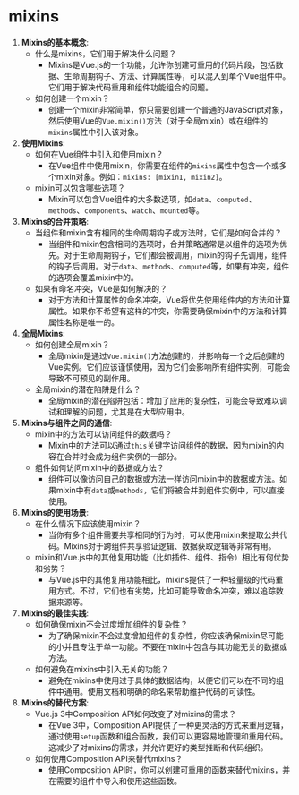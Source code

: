 # mixins

1. **Mixins的基本概念**:
   - 什么是mixins，它们用于解决什么问题？
     - Mixins是Vue.js的一个功能，允许你创建可重用的代码片段，包括数据、生命周期钩子、方法、计算属性等，可以混入到单个Vue组件中。它们用于解决代码重用和组件功能组合的问题。
   - 如何创建一个mixin？
     - 创建一个mixin非常简单，你只需要创建一个普通的JavaScript对象，然后使用Vue的`Vue.mixin()`方法（对于全局mixin）或在组件的`mixins`属性中引入该对象。
2. **使用Mixins**:
   - 如何在Vue组件中引入和使用mixin？
     - 在Vue组件中使用mixin，你需要在组件的`mixins`属性中包含一个或多个mixin对象。例如：`mixins: [mixin1, mixin2]`。
   - mixin可以包含哪些选项？
     - Mixin可以包含Vue组件的大多数选项，如`data`、`computed`、`methods`、`components`、`watch`、`mounted`等。
3. **Mixins的合并策略**:
   - 当组件和mixin含有相同的生命周期钩子或方法时，它们是如何合并的？
     - 当组件和mixin包含相同的选项时，合并策略通常是以组件的选项为优先。对于生命周期钩子，它们都会被调用，mixin的钩子先调用，组件的钩子后调用。对于`data`、`methods`、`computed`等，如果有冲突，组件的选项会覆盖mixin中的。
   - 如果有命名冲突，Vue是如何解决的？
     - 对于方法和计算属性的命名冲突，Vue将优先使用组件内的方法和计算属性。如果你不希望有这样的冲突，你需要确保mixin中的方法和计算属性名称是唯一的。
4. **全局Mixins**:
   - 如何创建全局mixin？
     - 全局mixin是通过`Vue.mixin()`方法创建的，并影响每一个之后创建的Vue实例。它们应该谨慎使用，因为它们会影响所有组件实例，可能会导致不可预见的副作用。
   - 全局mixin的潜在陷阱是什么？
     - 全局mixin的潜在陷阱包括：增加了应用的复杂性，可能会导致难以调试和理解的问题，尤其是在大型应用中。
5. **Mixins与组件之间的通信**:
   - mixin中的方法可以访问组件的数据吗？
     - Mixin中的方法可以通过`this`关键字访问组件的数据，因为mixin的内容在合并时会成为组件实例的一部分。
   - 组件如何访问mixin中的数据或方法？
     - 组件可以像访问自己的数据或方法一样访问mixin中的数据或方法。如果mixin中有`data`或`methods`，它们将被合并到组件实例中，可以直接使用。
6. **Mixins的使用场景**:
   - 在什么情况下应该使用mixin？
     - 当你有多个组件需要共享相同的行为时，可以使用mixin来提取公共代码。Mixins对于跨组件共享验证逻辑、数据获取逻辑等非常有用。
   - mixin和Vue.js中的其他复用功能（比如插件、组件、指令）相比有何优势和劣势？
     - 与Vue.js中的其他复用功能相比，mixins提供了一种轻量级的代码重用方式。不过，它们也有劣势，比如可能导致命名冲突，难以追踪数据来源等。
7. **Mixins的最佳实践**:
   - 如何确保mixin不会过度增加组件的复杂性？
     - 为了确保mixin不会过度增加组件的复杂性，你应该确保mixin尽可能的小并且专注于单一功能。不要在mixin中包含与其功能无关的数据或方法。
   - 如何避免在mixins中引入无关的功能？
     - 避免在mixins中使用过于具体的数据结构，以便它们可以在不同的组件中通用。使用文档和明确的命名来帮助维护代码的可读性。
8. **Mixins的替代方案**:
   - Vue.js 3中Composition API如何改变了对mixins的需求？
     - 在Vue 3中，Composition API提供了一种更灵活的方式来重用逻辑，通过使用`setup`函数和组合函数，我们可以更容易地管理和重用代码。这减少了对mixins的需求，并允许更好的类型推断和代码组织。
   - 如何使用Composition API来替代mixins？
     - 使用Composition API时，你可以创建可重用的函数来替代mixins，并在需要的组件中导入和使用这些函数。